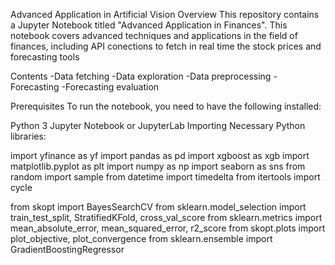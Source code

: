 Advanced Application in Artificial Vision
Overview
This repository contains a Jupyter Notebook titled "Advanced Application in Finances". This notebook covers advanced techniques and applications in the field of finances, including API conections to fetch in real time the stock prices and forecasting tools

Contents
-Data fetching
-Data exploration
-Data preprocessing
-Forecasting
-Forecasting evaluation

Prerequisites
To run the notebook, you need to have the following installed:

Python 3
Jupyter Notebook or JupyterLab
Importing Necessary Python libraries:

import yfinance as yf
import pandas as pd
import xgboost as xgb
import matplotlib.pyplot as plt
import numpy as np
import seaborn as sns
from random import sample
from datetime import timedelta
from itertools import cycle

from skopt import BayesSearchCV
from sklearn.model_selection import train_test_split, StratifiedKFold, cross_val_score
from sklearn.metrics import mean_absolute_error, mean_squared_error, r2_score
from skopt.plots import plot_objective, plot_convergence
from sklearn.ensemble import GradientBoostingRegressor
